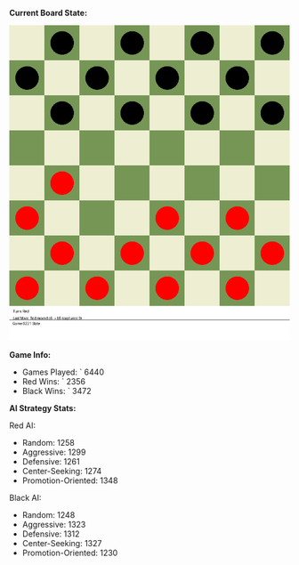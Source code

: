 
**Current Board State:**  
<!-- START_GIF -->
![Checkers Game](./checkers_game.gif)
<!-- END_GIF -->

**Game Info:**  
- Games Played: `<!-- GAMES_PLAYED --> 6440
- Red Wins: `<!-- RED_WINS --> 2356
- Black Wins: `<!-- BLACK_WINS --> 3472

<!-- AI_STATS -->
**AI Strategy Stats:**

Red AI:
- Random: 1258
- Aggressive: 1299
- Defensive: 1261
- Center-Seeking: 1274
- Promotion-Oriented: 1348

Black AI:
- Random: 1248
- Aggressive: 1323
- Defensive: 1312
- Center-Seeking: 1327
- Promotion-Oriented: 1230
